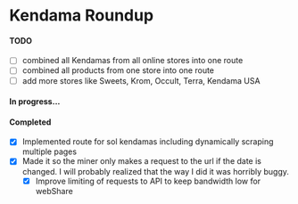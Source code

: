 # Kendama Roundup

#### TODO

- [ ] combined all Kendamas from all online stores into one route
- [ ] combined all products from one store into one route
- [ ] add more stores like Sweets, Krom, Occult, Terra, Kendama USA

#### In progress...

#### Completed

- [x] Implemented route for sol kendamas including dynamically scraping multiple pages
- [x] Made it so the miner only makes a request to the url if the date is changed. I will probably realized that the way I did it was horribly buggy.
  - [x] Improve limiting of requests to API to keep bandwidth low for webShare
